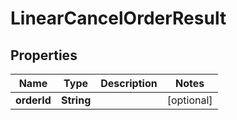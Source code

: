 
# LinearCancelOrderResult

## Properties
Name | Type | Description | Notes
------------ | ------------- | ------------- | -------------
**orderId** | **String** |  |  [optional]




